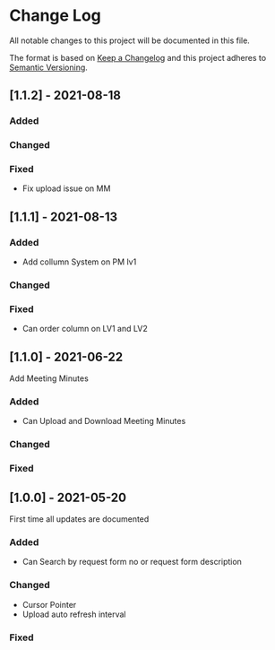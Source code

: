 
# Change Log
All notable changes to this project will be documented in this file.
 
The format is based on [Keep a Changelog](http://keepachangelog.com/)
and this project adheres to [Semantic Versioning](http://semver.org/).

## [1.1.2] - 2021-08-18
  
 
### Added

 
### Changed

 
### Fixed

- Fix upload issue on MM


## [1.1.1] - 2021-08-13
  
 
### Added

- Add collumn System on PM lv1

 
### Changed

 
### Fixed

- Can order column on LV1 and LV2


## [1.1.0] - 2021-06-22
  
Add Meeting Minutes
 
### Added

- Can Upload and Download Meeting Minutes
 
### Changed

 
### Fixed


## [1.0.0] - 2021-05-20
  
First time all updates are documented
 
### Added

- Can Search by request form no or request form description
 
### Changed

- Cursor Pointer
- Upload auto refresh interval
 
### Fixed

